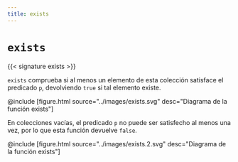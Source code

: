 ```yaml
---
title: exists
---
```


# `exists`

{{< signature exists >}}

`exists` comprueba si al menos un elemento de esta colección satisface el predicado `p`, devolviendo `true` si tal elemento existe.

@include [figure.html source="../images/exists.svg" desc="Diagrama de la función exists"]

En colecciones vacías, el predicado `p` no puede ser satisfecho al menos una vez, por lo que esta función devuelve `false`.

@include [figure.html source="../images/exists.2.svg" desc="Diagrama de la función exists"]
